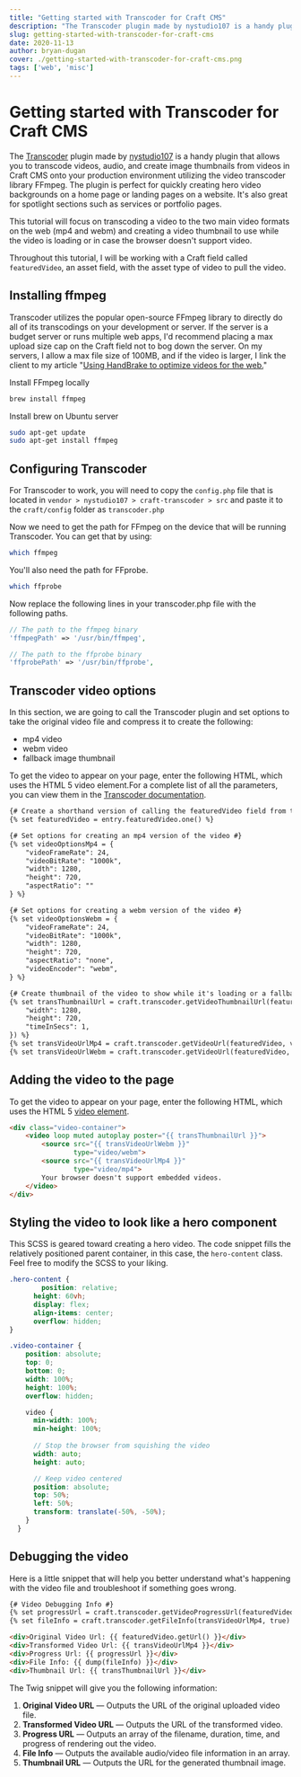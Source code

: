 ```yaml
---
title: "Getting started with Transcoder for Craft CMS"
description: "The Transcoder plugin made by nystudio107 is a handy plugin that allows you to transcode videos, audio, and create image thumbnails from videos in Craft CMS onto your production environment utilizing the video transcoder library FFmpeg."
slug: getting-started-with-transcoder-for-craft-cms
date: 2020-11-13
author: bryan-dugan
cover: ./getting-started-with-transcoder-for-craft-cms.png
tags: ['web', 'misc']
---
```


# Getting started with Transcoder for Craft CMS

The [Transcoder](https://plugins.craftcms.com/transcoder) plugin made by [nystudio107](https://nystudio107.com/) is a handy plugin that allows you to transcode videos, audio, and create image thumbnails from videos in Craft CMS onto your production environment utilizing the video transcoder library FFmpeg. The plugin is perfect for quickly creating hero video backgrounds on a home page or landing pages on a website. It's also great for spotlight sections such as services or portfolio pages.

This tutorial will focus on transcoding a video to the two main video formats on the web (mp4 and webm) and creating a video thumbnail to use while the video is loading or in case the browser doesn't support video.

Throughout this tutorial, I will be working with a Craft field called `featuredVideo`, an asset field, with the asset type of video to pull the video.

## Installing ffmpeg

Transcoder utilizes the popular open-source FFmpeg library to directly do all of its transcodings on your development or server. If the server is a budget server or runs multiple web apps, I'd recommend placing a max upload size cap on the Craft field not to bog down the server. On my servers, I allow a max file size of 100MB, and if the video is larger, I link the client to my article "[Using HandBrake to optimize videos for the web.](https://bryandugan.com/using-handbrake-to-optimize-videos-for-the-web/)"

Install FFmpeg locally

```bash
brew install ffmpeg
```

Install brew on Ubuntu server

```bash
sudo apt-get update
sudo apt-get install ffmpeg
```

## Configuring Transcoder

For Transcoder to work, you will need to copy the `config.php` file that is located in `vendor > nystudio107 > craft-transcoder > src` and paste it to the `craft/config` folder as `transcoder.php`

Now we need to get the path for FFmpeg on the device that will be running Transcoder. You can get that by using:

```bash
which ffmpeg
```

You'll also need the path for FFprobe.

```bash
which ffprobe
```

Now replace the following lines in your transcoder.php file with the following paths.

```php
// The path to the ffmpeg binary
'ffmpegPath' => '/usr/bin/ffmpeg',

// The path to the ffprobe binary
'ffprobePath' => '/usr/bin/ffprobe',
```

## Transcoder video options

In this section, we are going to call the Transcoder plugin and set options to take the original video file and compress it to create the following:

- mp4 video
- webm video
- fallback image thumbnail

To get the video to appear on your page, enter the following HTML, which uses the HTML 5 video element.For a complete list of all the parameters, you can view them in the [Transcoder documentation](https://nystudio107.com/docs/transcoder/Using.html#generating-a-transcoded-video).

```html
{# Create a shorthand version of calling the featuredVideo field from the entry #}
{% set featuredVideo = entry.featuredVideo.one() %}

{# Set options for creating an mp4 version of the video #}
{% set videoOptionsMp4 = {
    "videoFrameRate": 24,
    "videoBitRate": "1000k",
    "width": 1280,
    "height": 720,
    "aspectRatio": ""
} %}

{# Set options for creating a webm version of the video #}
{% set videoOptionsWebm = {
    "videoFrameRate": 24,
    "videoBitRate": "1000k",
    "width": 1280,
    "height": 720,
    "aspectRatio": "none",
    "videoEncoder": "webm",
} %}

{# Create thumbnail of the video to show while it's loading or a fallback if the browser doesn't support video #}
{% set transThumbnailUrl = craft.transcoder.getVideoThumbnailUrl(featuredVideo, {
    "width": 1280,
    "height": 720,
    "timeInSecs": 1,
}) %}
{% set transVideoUrlMp4 = craft.transcoder.getVideoUrl(featuredVideo, videoOptionsMp4) %}
{% set transVideoUrlWebm = craft.transcoder.getVideoUrl(featuredVideo, videoOptionsWebm) %}
```

## Adding the video to the page

To get the video to appear on your page, enter the following HTML, which uses the HTML 5 [video element](https://developer.mozilla.org/en-US/docs/Web/HTML/Element/video).

```html
<div class="video-container">
    <video loop muted autoplay poster="{{ transThumbnailUrl }}">
        <source src="{{ transVideoUrlWebm }}"
                type="video/webm">
        <source src="{{ transVideoUrlMp4 }}"
                type="video/mp4">
        Your browser doesn't support embedded videos.
    </video>
</div>
```

## Styling the video to look like a hero component

This SCSS is geared toward creating a hero video. The code snippet fills the relatively positioned parent container, in this case, the `hero-content` class. Feel free to modify the SCSS to your liking.

```scss
.hero-content {
		position: relative;
	  height: 60vh;
	  display: flex;
	  align-items: center;
	  overflow: hidden;
}

.video-container {
    position: absolute;
    top: 0;
    bottom: 0;
    width: 100%;
    height: 100%;
    overflow: hidden;

    video {
      min-width: 100%;
      min-height: 100%;
      
      // Stop the browser from squishing the video
      width: auto;
      height: auto;

      // Keep video centered
      position: absolute;
      top: 50%;
      left: 50%;
      transform: translate(-50%, -50%);
    }
  }
```

## Debugging the video

Here is a little snippet that will help you better understand what's happening with the video file and troubleshoot if something goes wrong.

```html
{# Video Debugging Info #}
{% set progressUrl = craft.transcoder.getVideoProgressUrl(featuredVideo, videoOptionsMp4) %}
{% set fileInfo = craft.transcoder.getFileInfo(transVideoUrlMp4, true) %}

<div>Original Video Url: {{ featuredVideo.getUrl() }}</div>
<div>Transformed Video Url: {{ transVideoUrlMp4 }}</div>
<div>Progress Url: {{ progressUrl }}</div>
<div>File Info: {{ dump(fileInfo) }}</div>
<div>Thumbnail Url: {{ transThumbnailUrl }}</div>
```

The Twig snippet will give you the following information:

1. **Original Video URL** — Outputs the URL of the original uploaded video file.
2. **Transformed Video URL** — Outputs the URL of the transformed video.
3. **Progress URL** — Outputs an array of the filename, duration, time, and progress of rendering out the video.
4. **File Info** — Outputs the available audio/video file information in an array.
5. **Thumbnail URL** — Outputs the URL for the generated thumbnail image.
